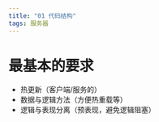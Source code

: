 ```yaml
---
title: "01 代码结构"
tags: 服务器
---
```


# 最基本的要求

- 热更新（客户端/服务的）
- 数据与逻辑方法（方便热重载等）
- 逻辑与表现分离（预表现，避免逻辑阻塞）